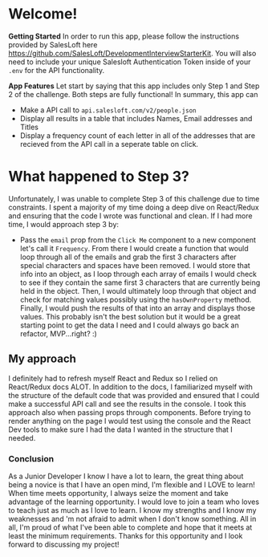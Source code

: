 # Welcome!

**Getting Started**
In order to run this app, please follow the instructions provided by SalesLoft here <https://github.com/SalesLoft/DevelopmentInterviewStarterKit>. You will also need to include your unique Salesloft Authentication Token inside of your `.env` for the API functionality.


**App Features**
Let start by saying that this app includes only Step 1 and Step 2 of the challenge. Both steps are fully functional! In summary, this app can
- Make a API call to `api.salesloft.com/v2/people.json`
- Display all results in a table that includes Names, Email addresses and Titles
- Display a frequency count of each letter in all of the addresses that are recieved from the API call in a seperate table on click.

 # What happened to Step 3?
Unfortunately, I was unable to complete Step 3 of this challenge due to time constraints. I spent a majority of my time doing a deep dive on React/Redux and ensuring that the code I wrote was functional and clean. 
If I had more time, I would approach step 3 by:
- Pass the `email` prop from the `Click Me` component to a new component let's call it `Frequency`. From there I would create a function that would loop through all of the emails and grab the first 3 characters after special characters and spaces have been removed. I would store that info into an object, as I loop through each array of emails I would check to see if they contain the same first 3 characters that are currently being held in the object. Then, I would ultimately loop through that object and check for matching values possibly using the `hasOwnProperty` method. Finally, I would push the results of that into an array and displays those values. This probably isn't the best solution but it would be a great starting point to get the data I need and I could always go back an refactor, MVP...right? :)

## My approach
 
I definitely had to refresh myself React and Redux so I relied on React/Redux docs ALOT. In addition to the docs, I familiarized myself with the structure of the default code that was provided and ensured that I could make a successful API call and see the results in the console. I took this approach also when passing props through components. Before trying to render anything on the page I would test using the console and the React Dev tools to make sure I had the data I wanted in the structure that I needed.

### Conclusion

As a Junior Developer I know I have a lot to learn, the great thing about being a novice is that I have an open mind, I'm flexible and I LOVE to learn! When time meets opportunity, I always seize the moment and take advantage of the learning opportunity. I would love to join a team who loves to teach just as much as I love to learn. I know my strengths and I know my weaknesses and 'm not afraid to admit when I don't know something. All in all, I'm proud of what I've been able to complete and hope that it meets at least the minimum requirements. Thanks for this opportunity and I look forward to discussing my project!



